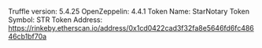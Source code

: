 Truffle version: 5.4.25
OpenZeppelin: 4.4.1
Token Name: StarNotary
Token Symbol: STR
Token Address: https://rinkeby.etherscan.io/address/0x1cd0422cad3f32fa8e5646fd6fc48646cb1bf70a